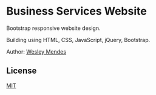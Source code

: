 # Business Services Website

Bootstrap responsive website design.

Building using HTML, CSS, JavaScript, jQuery, Bootstrap.

Author: [Wesley Mendes](https://github.com/WesGtoX)

## License ##

[MIT](LICENSE)